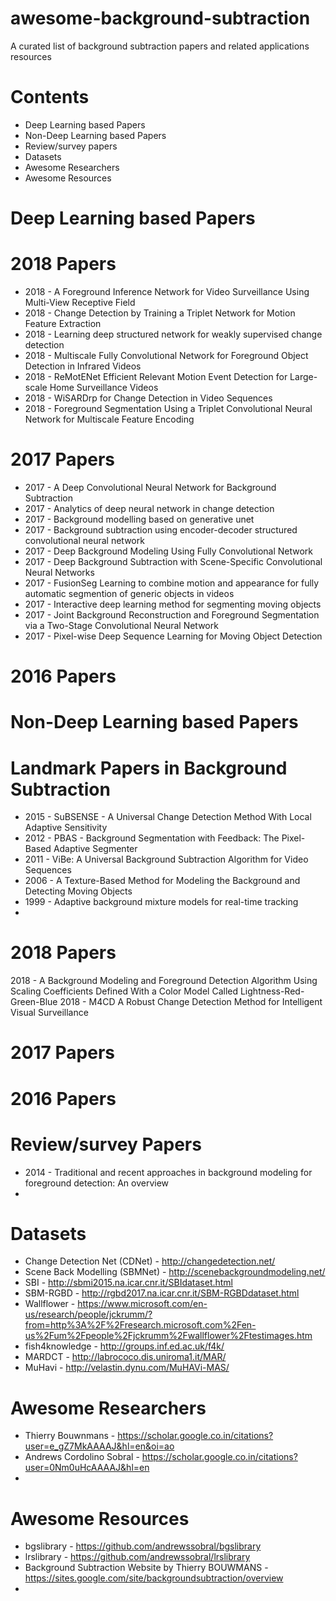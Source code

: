 # awesome-background-subtraction
A curated list of background subtraction papers and related applications resources
# Contents
 - Deep Learning based Papers
 - Non-Deep Learning based Papers
 - Review/survey papers
 - Datasets
 - Awesome Researchers
 - Awesome Resources

# Deep Learning based Papers
# 2018 Papers
- 2018 - A Foreground Inference Network for Video Surveillance Using Multi-View Receptive Field
- 2018 - Change Detection by Training a Triplet Network for Motion Feature Extraction
- 2018 - Learning deep structured network for weakly supervised change detection
- 2018 - Multiscale Fully Convolutional Network for Foreground Object Detection in Infrared Videos
- 2018 - ReMotENet Efficient Relevant Motion Event Detection for Large-scale Home Surveillance Videos
- 2018 - WiSARDrp for Change Detection in Video Sequences
- 2018 - Foreground Segmentation Using a Triplet Convolutional Neural Network for Multiscale Feature Encoding

# 2017 Papers
- 2017 - A Deep Convolutional Neural Network for Background Subtraction
- 2017 - Analytics of deep neural network in change detection
- 2017 - Background modelling based on generative unet
- 2017 - Background subtraction using encoder-decoder structured convolutional neural network
- 2017 - Deep Background Modeling Using Fully Convolutional Network
- 2017 - Deep Background Subtraction with Scene-Specific Convolutional Neural Networks
- 2017 - FusionSeg Learning to combine motion and appearance for fully automatic segmention of generic objects in videos
- 2017 - Interactive deep learning method for segmenting moving objects
- 2017 - Joint Background Reconstruction and Foreground Segmentation via a Two-Stage Convolutional Neural Network
- 2017 - Pixel-wise Deep Sequence Learning for Moving Object Detection

# 2016 Papers

# Non-Deep Learning based Papers
# Landmark Papers in Background Subtraction
- 2015 - SuBSENSE - A Universal Change Detection Method With Local Adaptive Sensitivity
- 2012 - PBAS - Background Segmentation with Feedback: The Pixel-Based Adaptive Segmenter
- 2011 - ViBe: A Universal Background Subtraction Algorithm for Video Sequences
- 2006 - A Texture-Based Method for Modeling the Background and Detecting Moving Objects
- 1999 - Adaptive background mixture models for real-time tracking
- 

# 2018 Papers
2018 - A Background Modeling and Foreground Detection Algorithm Using Scaling Coefficients Defined With a Color Model Called Lightness-Red-Green-Blue
2018 - M4CD A Robust Change Detection Method for Intelligent Visual Surveillance

# 2017 Papers
# 2016 Papers

# Review/survey Papers
- 2014 - Traditional and recent approaches in background modeling for foreground detection: An overview
- 
# Datasets
- Change Detection Net (CDNet) - http://changedetection.net/
- Scene Back Modelling (SBMNet) - http://scenebackgroundmodeling.net/
- SBI - http://sbmi2015.na.icar.cnr.it/SBIdataset.html
- SBM-RGBD - http://rgbd2017.na.icar.cnr.it/SBM-RGBDdataset.html
- Wallflower - https://www.microsoft.com/en-us/research/people/jckrumm/?from=http%3A%2F%2Fresearch.microsoft.com%2Fen-us%2Fum%2Fpeople%2Fjckrumm%2Fwallflower%2Ftestimages.htm
- fish4knowledge - http://groups.inf.ed.ac.uk/f4k/
- MARDCT - http://labrococo.dis.uniroma1.it/MAR/
- MuHavi - http://velastin.dynu.com/MuHAVi-MAS/


# Awesome Researchers
- Thierry Bouwnmans - https://scholar.google.co.in/citations?user=e_gZ7MkAAAAJ&hl=en&oi=ao
- Andrews Cordolino Sobral - https://scholar.google.co.in/citations?user=0Nm0uHcAAAAJ&hl=en
- 
# Awesome Resources
- bgslibrary - https://github.com/andrewssobral/bgslibrary
- lrslibrary - https://github.com/andrewssobral/lrslibrary
- Background Subtraction Website by Thierry BOUWMANS - https://sites.google.com/site/backgroundsubtraction/overview
- 
